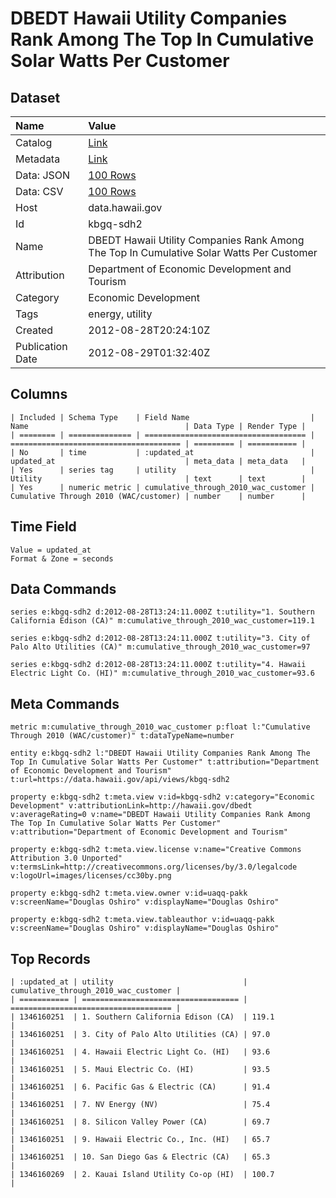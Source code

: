 # DBEDT Hawaii Utility Companies Rank Among The Top In Cumulative Solar Watts Per Customer

## Dataset

| Name | Value |
| :--- | :---- |
| Catalog | [Link](https://catalog.data.gov/dataset/dbedt-hawaii-utility-companies-rank-among-the-top-in-cumulative-solar-watts-per-customer-1b934) |
| Metadata | [Link](https://data.hawaii.gov/api/views/kbgq-sdh2) |
| Data: JSON | [100 Rows](https://data.hawaii.gov/api/views/kbgq-sdh2/rows.json?max_rows=100) |
| Data: CSV | [100 Rows](https://data.hawaii.gov/api/views/kbgq-sdh2/rows.csv?max_rows=100) |
| Host | data.hawaii.gov |
| Id | kbgq-sdh2 |
| Name | DBEDT Hawaii Utility Companies Rank Among The Top In Cumulative Solar Watts Per Customer |
| Attribution | Department of Economic Development and Tourism |
| Category | Economic Development |
| Tags | energy, utility |
| Created | 2012-08-28T20:24:10Z |
| Publication Date | 2012-08-29T01:32:40Z |

## Columns

```ls
| Included | Schema Type    | Field Name                           | Name                                   | Data Type | Render Type |
| ======== | ============== | ==================================== | ====================================== | ========= | =========== |
| No       | time           | :updated_at                          | updated_at                             | meta_data | meta_data   |
| Yes      | series tag     | utility                              | Utility                                | text      | text        |
| Yes      | numeric metric | cumulative_through_2010_wac_customer | Cumulative Through 2010 (WAC/customer) | number    | number      |
```

## Time Field

```ls
Value = updated_at
Format & Zone = seconds
```

## Data Commands

```ls
series e:kbgq-sdh2 d:2012-08-28T13:24:11.000Z t:utility="1. Southern California Edison (CA)" m:cumulative_through_2010_wac_customer=119.1

series e:kbgq-sdh2 d:2012-08-28T13:24:11.000Z t:utility="3. City of Palo Alto Utilities (CA)" m:cumulative_through_2010_wac_customer=97

series e:kbgq-sdh2 d:2012-08-28T13:24:11.000Z t:utility="4. Hawaii Electric Light Co. (HI)" m:cumulative_through_2010_wac_customer=93.6
```

## Meta Commands

```ls
metric m:cumulative_through_2010_wac_customer p:float l:"Cumulative Through 2010 (WAC/customer)" t:dataTypeName=number

entity e:kbgq-sdh2 l:"DBEDT Hawaii Utility Companies Rank Among The Top In Cumulative Solar Watts Per Customer" t:attribution="Department of Economic Development and Tourism" t:url=https://data.hawaii.gov/api/views/kbgq-sdh2

property e:kbgq-sdh2 t:meta.view v:id=kbgq-sdh2 v:category="Economic Development" v:attributionLink=http://hawaii.gov/dbedt v:averageRating=0 v:name="DBEDT Hawaii Utility Companies Rank Among The Top In Cumulative Solar Watts Per Customer" v:attribution="Department of Economic Development and Tourism"

property e:kbgq-sdh2 t:meta.view.license v:name="Creative Commons Attribution 3.0 Unported" v:termsLink=http://creativecommons.org/licenses/by/3.0/legalcode v:logoUrl=images/licenses/cc30by.png

property e:kbgq-sdh2 t:meta.view.owner v:id=uaqq-pakk v:screenName="Douglas Oshiro" v:displayName="Douglas Oshiro"

property e:kbgq-sdh2 t:meta.view.tableauthor v:id=uaqq-pakk v:screenName="Douglas Oshiro" v:displayName="Douglas Oshiro"
```

## Top Records

```ls
| :updated_at | utility                             | cumulative_through_2010_wac_customer | 
| =========== | =================================== | ==================================== | 
| 1346160251  | 1. Southern California Edison (CA)  | 119.1                                | 
| 1346160251  | 3. City of Palo Alto Utilities (CA) | 97.0                                 | 
| 1346160251  | 4. Hawaii Electric Light Co. (HI)   | 93.6                                 | 
| 1346160251  | 5. Maui Electric Co. (HI)           | 93.5                                 | 
| 1346160251  | 6. Pacific Gas & Electric (CA)      | 91.4                                 | 
| 1346160251  | 7. NV Energy (NV)                   | 75.4                                 | 
| 1346160251  | 8. Silicon Valley Power (CA)        | 69.7                                 | 
| 1346160251  | 9. Hawaii Electric Co., Inc. (HI)   | 65.7                                 | 
| 1346160251  | 10. San Diego Gas & Electric (CA)   | 65.3                                 | 
| 1346160269  | 2. Kauai Island Utility Co-op (HI)  | 100.7                                | 
```